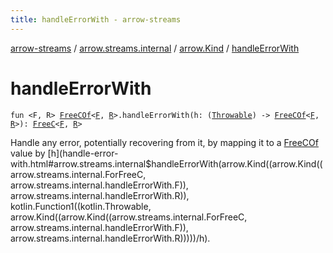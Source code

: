 ```yaml
---
title: handleErrorWith - arrow-streams
---
```


[arrow-streams](../../index.html) / [arrow.streams.internal](../index.html) / [arrow.Kind](index.html) / [handleErrorWith](./handle-error-with.html)

# handleErrorWith

`fun <F, R> `[`FreeCOf`](../-free-c-of.html)`<`[`F`](handle-error-with.html#F)`, `[`R`](handle-error-with.html#R)`>.handleErrorWith(h: (`[`Throwable`](https://kotlinlang.org/api/latest/jvm/stdlib/kotlin/-throwable/index.html)`) -> `[`FreeCOf`](../-free-c-of.html)`<`[`F`](handle-error-with.html#F)`, `[`R`](handle-error-with.html#R)`>): `[`FreeC`](../-free-c/index.html)`<`[`F`](handle-error-with.html#F)`, `[`R`](handle-error-with.html#R)`>`

Handle any error, potentially recovering from it, by mapping it to a [FreeCOf](../-free-c-of.html) value by [h](handle-error-with.html#arrow.streams.internal$handleErrorWith(arrow.Kind((arrow.Kind((arrow.streams.internal.ForFreeC, arrow.streams.internal.handleErrorWith.F)), arrow.streams.internal.handleErrorWith.R)), kotlin.Function1((kotlin.Throwable, arrow.Kind((arrow.Kind((arrow.streams.internal.ForFreeC, arrow.streams.internal.handleErrorWith.F)), arrow.streams.internal.handleErrorWith.R)))))/h).

